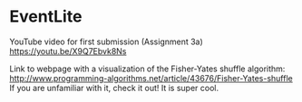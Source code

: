# EventLite
 
YouTube video for first submission (Assignment 3a)
https://youtu.be/X9Q7Ebvk8Ns

Link to webpage with a visualization of the Fisher-Yates shuffle algorithm:
http://www.programming-algorithms.net/article/43676/Fisher-Yates-shuffle
If you are unfamiliar with it, check it out! It is super cool.
